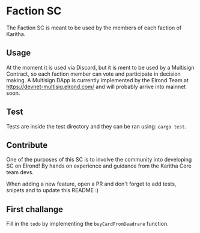 # Faction SC

The Faction SC is meant to be used by the members of each faction of Karitha.

## Usage

At the moment it is used via Discord, but it is ment to be used by a Multisign Contract, so each faction member can vote and participate in decision making. A Multisign DApp is currently implemented by the Elrond Team at <https://devnet-multisig.elrond.com/> and will probably arrive into mainnet soon.

## Test

Tests are inside the test directory and they can be ran using: ```cargo test```.

## Contribute

One of the purposes of this SC is to involve the community into developing SC on Elrond! By hands on experience and guidance from the Karitha Core team devs.

When adding a new feature, open a PR and don't forget to add tests, snipets and to update this README :)

## First challange

Fill in the ```todo``` by implementing the ```buyCardFromDeadrare``` function.
